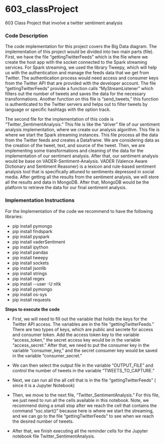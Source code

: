 # 603_classProject
603 Class Project that involve a twitter sentiment analysis

### Code Description 
The code implementation for this project covers the Big Data diagram. The implementation of this project would be divided into two main parts  (file). 
First, we have the file “gettingTwitterFeeds” which is the file where we create the host app with the socket connected to the Spark streaming services. For Spark streaming, we used the library Tweepy, which will help us with the authentication and manage the feeds data that we get from Twitter. The authentication process would need access and consumer keys from the Twitter API that are provided with the developer account. The file “gettingTwitterFeeds” provide a function calls “MyStreamListener” which filters out the number of tweets and saves the data for the necessary transformations. Another function on this file is “send_tweets,” this function is authenticated to the Twitter servers and helps out to filter tweets by language or specific hashtags with the option track. 

The second file for the implementation of this code is “Twitter_SentimentAnalysis.” This file is like the “driver” file of our sentiment analysis implementation, where we create our analysis algorithm. This file is where we start the Spark streaming instances. This file process all the data from the Twitter feeds and creates a Dataframe. We are considering data as the creation of the tweet, text, and source of the tweet. Then, we are implementing some transformations and cleaning of the data for the implementation of our sentiment analysis. After that, our sentiment analysis would be base on VADER-Sentiment-Analysis. VADER (Valence Aware Dictionary and Sentiment Reasoner) is a lexicon and rule-based sentiment analysis tool that is specifically attuned to sentiments depressed in social media. After getting all the results from the sentiment analysis, we will store all the results and data in MongoDB. After that, MongoDB would be the platform to retrieve the data for our final sentiment analysis. 

### Implementation Instructions
For the Implementation of the code we recommend to have the following libraries: 
- pip install pymongo
- pip install findspark
- pip install pyspark
- pip install vaderSentiment
- pip install ipython
- pip install pandas
- pip install tweepy
- pip install sockets
- pip install jsonlib
- pip install strings
- pip install regex
- pip install --user -U nltk
- pip install pymongo
- pip install os-sys
- pip install requests

**Steps to execute the code** 
- First, we will need to fill out the variable that holds the keys for the Twitter API access. The variables are in the file “gettingTwitterFeeds.” There are two types of keys, which are public and secrete for access and consumer token.  Add the access token key to the variable “access_token,” the secret access key would be in the variable “access_secret.” After that, we need to put the consumer key in the variable “consumer_key,” and the secret consumer key would be saved in the variable “consumer_secret.”

- We can then select the output file in the variable “OUTPUT_FILE” and control the number of tweets in the variable “TWEETS_TO_CAPTURE.”

- Next, we can run all the all cell that is in the file “gettingTwitterFeeds” ( since it is a Jupyter Notebook) 

- Then, we move to the next file, “Twitter_SentimentAnalysis.” For this file, we just need to run all the cells available in this notebook. Note, we recommend doing a small stop after we reach the cell that contains the command “ssc.start()”  because here is where we start the streaming, and we can go to the file “gettingTwitterFeeds” to see when we reach the desired number of tweets. 

- After that, we finish executing all the reminder cells for the Jupyter notebook file Twitter_SentimentAnalysis.
